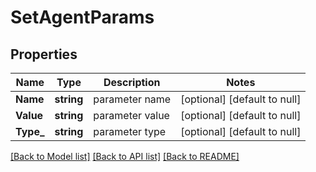 # SetAgentParams

## Properties
Name | Type | Description | Notes
------------ | ------------- | ------------- | -------------
**Name** | **string** | parameter name | [optional] [default to null]
**Value** | **string** | parameter value | [optional] [default to null]
**Type_** | **string** | parameter type | [optional] [default to null]

[[Back to Model list]](../README.md#documentation-for-models) [[Back to API list]](../README.md#documentation-for-api-endpoints) [[Back to README]](../README.md)

